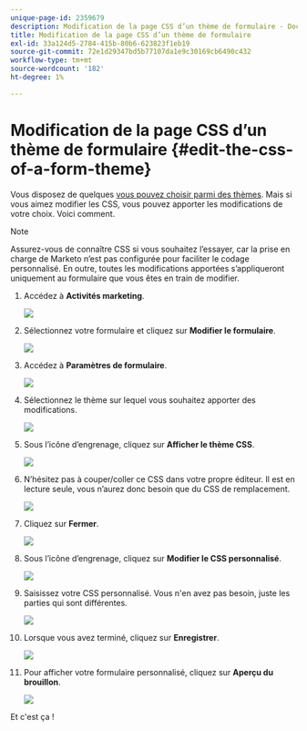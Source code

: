```yaml
---
unique-page-id: 2359679
description: Modification de la page CSS d’un thème de formulaire - Documents Marketo - Documentation du produit
title: Modification de la page CSS d’un thème de formulaire
exl-id: 33a124d5-2784-415b-80b6-623823f1eb19
source-git-commit: 72e1d29347bd5b77107da1e9c30169cb6490c432
workflow-type: tm+mt
source-wordcount: '182'
ht-degree: 1%

---
```


# Modification de la page CSS d’un thème de formulaire {#edit-the-css-of-a-form-theme}

Vous disposez de quelques [vous pouvez choisir parmi des thèmes](/help/marketo/product-docs/demand-generation/forms/creating-a-form/select-a-form-theme.md). Mais si vous aimez modifier les CSS, vous pouvez apporter les modifications de votre choix. Voici comment.

>[!NOTE]
>
>Assurez-vous de connaître CSS si vous souhaitez l’essayer, car la prise en charge de Marketo n’est pas configurée pour faciliter le codage personnalisé. En outre, toutes les modifications apportées s’appliqueront uniquement au formulaire que vous êtes en train de modifier.

1. Accédez à **Activités marketing**.

   ![](assets/login-marketing-activities-5.png)

1. Sélectionnez votre formulaire et cliquez sur **Modifier le formulaire**.

   ![](assets/image2014-9-15-14-3a37-3a7.png)

1. Accédez à **Paramètres de formulaire**.

   ![](assets/image2014-9-15-14-3a37-3a42.png)

1. Sélectionnez le thème sur lequel vous souhaitez apporter des modifications.

   ![](assets/image2014-9-15-14-3a37-3a54.png)

1. Sous l’icône d’engrenage, cliquez sur **Afficher le thème CSS**.

   ![](assets/image2014-9-15-14-3a38-3a18.png)

1. N’hésitez pas à couper/coller ce CSS dans votre propre éditeur. Il est en lecture seule, vous n’aurez donc besoin que du CSS de remplacement.

   ![](assets/image2014-9-15-14-3a38-3a29.png)

1. Cliquez sur **Fermer**.

   ![](assets/image2014-9-15-14-3a38-3a46.png)

1. Sous l’icône d’engrenage, cliquez sur **Modifier le CSS personnalisé**.

   ![](assets/image2014-9-15-14-3a39-3a5.png)

1. Saisissez votre CSS personnalisé. Vous n&#39;en avez pas besoin, juste les parties qui sont différentes.

   ![](assets/image2014-9-15-14-3a39-3a21.png)

1. Lorsque vous avez terminé, cliquez sur **Enregistrer**.

   ![](assets/image2014-9-15-14-3a39-3a30.png)

1. Pour afficher votre formulaire personnalisé, cliquez sur **Aperçu du brouillon**.

   ![](assets/image2014-9-15-14-3a39-3a50.png)

Et c&#39;est ça !
